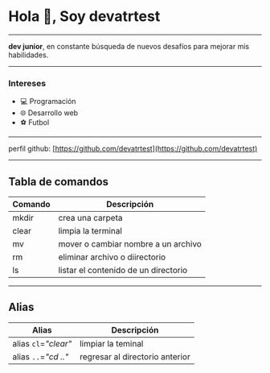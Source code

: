 # Hola 👋, Soy devatrtest 
---

**dev junior**, en constante búsqueda de nuevos desafíos para mejorar mis habilidades.

---

### Intereses
- 💻 Programación
- 🌐 Desarrollo web
- ⚽ Futbol

---
perfil github: [https://github.com/devatrtest](https://github.com/devatrtest)

---
## Tabla de comandos

| Comando     | Descripción                          |
| ----------- | ------------------------------------ |
| mkdir       | crea una carpeta                     |
| clear       | limpia la terminal                   |
| mv          | mover o cambiar nombre a un archivo  |
| rm          | eliminar archivo o diirectorio       |
| ls          | listar el contenido de un directorio |

---

## Alias
| Alias                | Descripción                     |
| -------------------- | ------------------------------- |
| alias `cl`=*"clear"* | limpiar la teminal              |
| alias `..`=*"cd .."* | regresar al directorio anterior |
